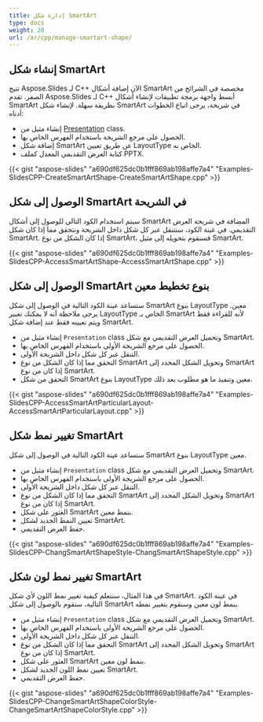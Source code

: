 ```yaml
---
title: إدارة شكل SmartArt
type: docs
weight: 20
url: /ar/cpp/manage-smartart-shape/
---
```



## **إنشاء شكل SmartArt**
تتيح Aspose.Slides لـ C++ الآن إضافة أشكال SmartArt مخصصة في الشرائح من الصفر. تقدم Aspose.Slides لـ C++ أبسط واجهة برمجة تطبيقات لإنشاء أشكال SmartArt بطريقة سهلة. لإنشاء شكل SmartArt في شريحة، يرجى اتباع الخطوات أدناه:

- إنشاء مثيل من [Presentation](https://reference.aspose.com/slides/net/aspose.slides/presentation) class.
- الحصول على مرجع الشريحة باستخدام الفهرس الخاص بها.
- إضافة شكل SmartArt عن طريق تعيين LayoutType الخاص به.
- كتابة العرض التقديمي المعدل كملف PPTX.

{{< gist "aspose-slides" "a690df625dc0b1fff869ab198affe7a4" "Examples-SlidesCPP-CreateSmartArtShape-CreateSmartArtShape.cpp" >}}


## **الوصول إلى شكل SmartArt في الشريحة**
سيتم استخدام الكود التالي للوصول إلى أشكال SmartArt المضافة في شريحة العرض التقديمي. في عينة الكود، سنتنقل عبر كل شكل داخل الشريحة ونتحقق مما إذا كان شكل SmartArt. إذا كان الشكل من نوع SmartArt، فسنقوم بتحويله إلى مثيل SmartArt.

{{< gist "aspose-slides" "a690df625dc0b1fff869ab198affe7a4" "Examples-SlidesCPP-AccessSmartArtShape-AccessSmartArtShape.cpp" >}}

## **الوصول إلى شكل SmartArt بنوع تخطيط معين**
ستساعد عينة الكود التالية في الوصول إلى شكل SmartArt بنوع LayoutType معين. يرجى ملاحظة أنه لا يمكنك تغيير LayoutType الخاص بـ SmartArt لأنه للقراءة فقط ويتم تعيينه فقط عند إضافة شكل SmartArt.

- إنشاء مثيل من `Presentation` class وتحميل العرض التقديمي مع شكل SmartArt.
- الحصول على مرجع الشريحة الأولى باستخدام الفهرس الخاص بها.
- التنقل عبر كل شكل داخل الشريحة الأولى.
- التحقق مما إذا كان الشكل من نوع SmartArt وتحويل الشكل المحدد إلى SmartArt إذا كان من نوع SmartArt.
- التحقق من شكل SmartArt بنوع LayoutType معين وتنفيذ ما هو مطلوب بعد ذلك.

{{< gist "aspose-slides" "a690df625dc0b1fff869ab198affe7a4" "Examples-SlidesCPP-AccessSmartArtParticularLayout-AccessSmartArtParticularLayout.cpp" >}}


## **تغيير نمط شكل SmartArt**
ستساعد عينة الكود التالية في الوصول إلى شكل SmartArt بنوع LayoutType معين.

- إنشاء مثيل من `Presentation` class وتحميل العرض التقديمي مع شكل SmartArt.
- الحصول على مرجع الشريحة الأولى باستخدام الفهرس الخاص بها.
- التنقل عبر كل شكل داخل الشريحة الأولى.
- التحقق مما إذا كان الشكل من نوع SmartArt وتحويل الشكل المحدد إلى SmartArt إذا كان من نوع SmartArt.
- العثور على شكل SmartArt بنمط معين.
- تعيين النمط الجديد لشكل SmartArt.
- حفظ العرض التقديمي.

{{< gist "aspose-slides" "a690df625dc0b1fff869ab198affe7a4" "Examples-SlidesCPP-ChangSmartArtShapeStyle-ChangSmartArtShapeStyle.cpp" >}}


## **تغيير نمط لون شكل SmartArt**
في هذا المثال، سنتعلم كيفية تغيير نمط اللون لأي شكل SmartArt. في عينة الكود التالية، سنقوم بالوصول إلى شكل SmartArt بنمط لون معين وسنقوم بتغيير نمطه.

- إنشاء مثيل من `Presentation` class وتحميل العرض التقديمي مع شكل SmartArt.
- الحصول على مرجع الشريحة الأولى باستخدام الفهرس الخاص بها.
- التنقل عبر كل شكل داخل الشريحة الأولى.
- التحقق مما إذا كان الشكل من نوع SmartArt وتحويل الشكل المحدد إلى SmartArt إذا كان من نوع SmartArt.
- العثور على شكل SmartArt بنمط لون معين.
- تعيين نمط اللون الجديد لشكل SmartArt.
- حفظ العرض التقديمي.

{{< gist "aspose-slides" "a690df625dc0b1fff869ab198affe7a4" "Examples-SlidesCPP-ChangeSmartArtShapeColorStyle-ChangeSmartArtShapeColorStyle.cpp" >}}